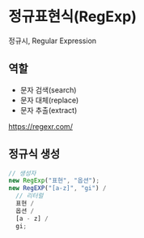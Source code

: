 # 정규표현식(RegExp)

정규시, Regular Expression

## 역할

- 문자 검색(search)
- 문자 대체(replace)
- 문자 추출(extract)

https://regexr.com/

## 정규식 생성

```js
// 생성자
new RegExp("표현", "옵션");
new RegEXP("[a-z]", "gi") /
  // 리터럴
  표현 /
  옵션 /
  [a - z] /
  gi;
```
